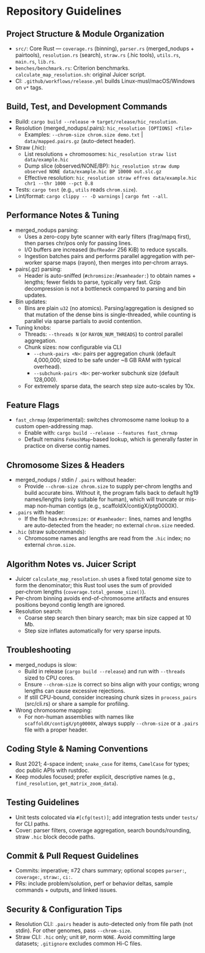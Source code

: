 # Repository Guidelines

## Project Structure & Module Organization
- `src/`: Core Rust — `coverage.rs` (binning), `parser.rs` (merged_nodups + pairtools), `resolution.rs` (search), `straw.rs` (.hic tools), `utils.rs`, `main.rs`, `lib.rs`.
- `benches/benchmark.rs`: Criterion benchmarks. `calculate_map_resolution.sh`: original Juicer script.
- CI: `.github/workflows/release.yml` builds Linux-musl/macOS/Windows on `v*` tags.

## Build, Test, and Development Commands
- Build: `cargo build --release` → `target/release/hic_resolution`.
- Resolution (merged_nodups/.pairs): `hic_resolution [OPTIONS] <file>`
  - Examples: `--chrom-size chrom.size demo.txt` | `data/mapped.pairs.gz` (auto-detect header).
- Straw (.hic):
  - List resolutions + chromosomes: `hic_resolution straw list data/example.hic`
  - Dump slice (observed/NONE/BP): `hic_resolution straw dump observed NONE data/example.hic BP 10000 out.slc.gz`
  - Effective resolution: `hic_resolution straw effres data/example.hic chr1 --thr 1000 --pct 0.8`
- Tests: `cargo test` (e.g., `utils` reads `chrom.size`).
- Lint/format: `cargo clippy -- -D warnings` | `cargo fmt --all`.

## Performance Notes & Tuning
- merged_nodups parsing:
  - Uses a zero-copy byte scanner with early filters (frag/mapq first), then parses chr/pos only for passing lines.
  - I/O buffers are increased (`BufReader` 256 KiB) to reduce syscalls.
  - Ingestion batches pairs and performs parallel aggregation with per-worker sparse maps (rayon), then merges into per‑chrom arrays.
- pairs(.gz) parsing:
  - Header is auto-sniffed (`#chromsize:`/`#samheader:`) to obtain names + lengths; fewer fields to parse, typically very fast. Gzip decompression is not a bottleneck compared to parsing and bin updates.
- Bin updates:
  - Bins are plain `u32` (no atomics). Parsing/aggregation is designed so that mutation of the dense bins is single-threaded, while counting is parallel via sparse partials to avoid contention.
- Tuning knobs:
  - Threads: `--threads N` (or `RAYON_NUM_THREADS`) to control parallel aggregation.
  - Chunk sizes: now configurable via CLI
    - `--chunk-pairs <N>`: pairs per aggregation chunk (default 4,000,000; sized to be safe under ~8 GB RAM with typical overhead).
    - `--subchunk-pairs <N>`: per-worker subchunk size (default 128,000).
  - For extremely sparse data, the search step size auto-scales by 10x.

## Feature Flags
- `fast_chrmap` (experimental): switches chromosome name lookup to a custom open-addressing map.
  - Enable with: `cargo build --release --features fast_chrmap`
  - Default remains `FxHashMap`-based lookup, which is generally faster in practice on diverse contig names.

## Chromosome Sizes & Headers
- merged_nodups / stdin / `.pairs` without header:
  - Provide `--chrom-size chrom.size` to supply per‑chrom lengths and build accurate bins. Without it, the program falls back to default hg19 names/lengths (only suitable for human), which will truncate or mis-map non-human contigs (e.g., scaffoldX/contigX/ptg0000X).
- `.pairs` with header:
  - If the file has `#chromsize:` or `#samheader:` lines, names and lengths are auto-detected from the header; no external `chrom.size` needed.
- `.hic` (straw subcommands):
  - Chromosome names and lengths are read from the `.hic` index; no external `chrom.size`.

## Algorithm Notes vs. Juicer Script
- Juicer `calculate_map_resolution.sh` uses a fixed total genome size to form the denominator; this Rust tool uses the sum of provided per‑chrom lengths (`coverage.total_genome_size()`).
- Per‑chrom binning avoids end-of-chromosome artifacts and ensures positions beyond contig length are ignored.
- Resolution search:
  - Coarse step search then binary search; max bin size capped at 10 Mb.
  - Step size inflates automatically for very sparse inputs.

## Troubleshooting
- merged_nodups is slow:
  - Build in release (`cargo build --release`) and run with `--threads` sized to CPU cores.
  - Ensure `--chrom-size` is correct so bins align with your contigs; wrong lengths can cause excessive rejections.
  - If still CPU-bound, consider increasing chunk sizes in `process_pairs` (src/cli.rs) or share a sample for profiling.
- Wrong chromosome mapping:
  - For non-human assemblies with names like `scaffoldX/contigX/ptg0000X`, always supply `--chrom-size` or a `.pairs` file with a proper header.

## Coding Style & Naming Conventions
- Rust 2021; 4-space indent; `snake_case` for items, `CamelCase` for types; doc public APIs with rustdoc.
- Keep modules focused; prefer explicit, descriptive names (e.g., `find_resolution`, `get_matrix_zoom_data`).

## Testing Guidelines
- Unit tests colocated via `#[cfg(test)]`; add integration tests under `tests/` for CLI paths.
- Cover: parser filters, coverage aggregation, search bounds/rounding, straw `.hic` block decode paths.

## Commit & Pull Request Guidelines
- Commits: imperative; ≤72 chars summary; optional scopes `parser:`, `coverage:`, `straw:`, `ci:`.
- PRs: include problem/solution, perf or behavior deltas, sample commands + outputs, and linked issues.

## Security & Configuration Tips
- Resolution CLI: `.pairs` header is auto-detected only from file path (not stdin). For other genomes, pass `--chrom-size`.
- Straw CLI: `.hic` only; unit `BP`, norm `NONE`. Avoid committing large datasets; `.gitignore` excludes common Hi-C files.
